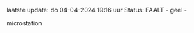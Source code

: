 laatste update: 
do 04-04-2024 19:16   uur 
Status: FAALT - geel - 
<div class="service Y">microstation</div>